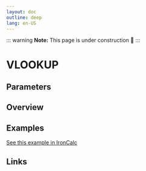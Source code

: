 ```yaml
---
layout: doc
outline: deep
lang: en-US
---
```


::: warning
**Note:** This page is under construction 🚧
:::

# VLOOKUP

## Parameters

## Overview

## Examples

[See this example in IronCalc](https://app.ironcalc.com/?filename=vlookup)

## Links